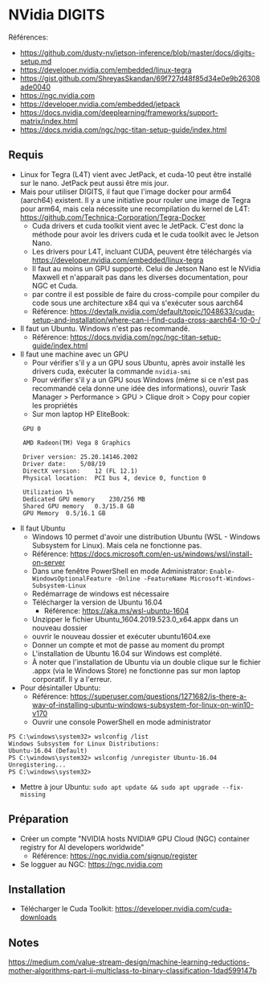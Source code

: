 # NVidia DIGITS
Références: 
  * <https://github.com/dusty-nv/jetson-inference/blob/master/docs/digits-setup.md>
  * <https://developer.nvidia.com/embedded/linux-tegra>
  * <https://gist.github.com/ShreyasSkandan/69f727d48f85d34e0e9b26308ade0040>
  * <https://ngc.nvidia.com>
  * <https://developer.nvidia.com/embedded/jetpack>
  * <https://docs.nvidia.com/deeplearning/frameworks/support-matrix/index.html>
  * <https://docs.nvidia.com/ngc/ngc-titan-setup-guide/index.html>

## Requis
* Linux for Tegra (L4T) vient avec JetPack, et cuda-10 peut être installé sur le nano. JetPack peut aussi être mis  jour.
* Mais pour utiliser DIGITS, il faut que l'image docker pour arm64 (aarch64) existent. Il y a une initiative pour rouler une image de Tegra pour arm64, mais cela nécessite une recompilation du kernel de L4T: <https://github.com/Technica-Corporation/Tegra-Docker>
  * Cuda drivers et cuda toolkit vient avec le JetPack. C'est donc la méthode pour avoir les drivers cuda et le cuda toolkit avec le Jetson Nano. 
  * Les drivers pour L4T, incluant CUDA, peuvent être téléchargés via <https://developer.nvidia.com/embedded/linux-tegra>
  * Il faut au moins un GPU supporté. Celui de Jetson Nano est le NVidia Maxwell et n'apparait pas dans les diverses documentation, pour NGC et Cuda. 
  * par contre il est possible de faire du cross-compile pour compiler du code sous une architecture x84 qui va s'exécuter sous aarch64
  * Référence: <https://devtalk.nvidia.com/default/topic/1048633/cuda-setup-and-installation/where-can-i-find-cuda-cross-aarch64-10-0-/>
* Il faut un Ubuntu. Windows n'est pas recommandé.
  * Référence: <https://docs.nvidia.com/ngc/ngc-titan-setup-guide/index.html> 
* Il faut une machine avec un GPU
  * Pour vérifier s'il y a un GPU sous Ubuntu, après avoir installé les drivers cuda, exécuter la commande `nvidia-smi`
  * Pour vérifier s'il y a un GPU sous Windows (même si ce n'est pas recommandé cela donne une idée des informations), ouvrir Task Manager > Performance > GPU > Clique droit > Copy pour copier les propriétés
  * Sur mon laptop HP EliteBook: 
```
	GPU 0

	AMD Radeon(TM) Vega 8 Graphics

	Driver version:	25.20.14146.2002
	Driver date:	5/08/19
	DirectX version:	12 (FL 12.1)
	Physical location:	PCI bus 4, device 0, function 0

	Utilization	1%
	Dedicated GPU memory	230/256 MB
	Shared GPU memory	0.3/15.8 GB
	GPU Memory	0.5/16.1 GB
```

* Il faut Ubuntu
  * Windows 10 permet d'avoir une distribution Ubuntu (WSL - Windows Subsystem for Linux). Mais cela ne fonctionne pas. 
  * Référence: <https://docs.microsoft.com/en-us/windows/wsl/install-on-server>
  * Dans une fenêtre PowerShell en mode Administrator: 
  `Enable-WindowsOptionalFeature -Online -FeatureName Microsoft-Windows-Subsystem-Linux`
  * Redémarrage de windows est nécessaire
  * Télécharger la version de Ubuntu 16.04
    * Référence: <https://aka.ms/wsl-ubuntu-1604>
  * Unzipper le fichier Ubuntu_1604.2019.523.0_x64.appx dans un nouveau dossier
  * ouvrir le nouveau dossier et exécuter ubuntu1604.exe
  * Donner un compte et mot de passe au moment du prompt
  * L'installation de Ubuntu 16.04 sur Windows est complété. 
  * À noter que l'installation de Ubuntu via un double clique sur le fichier .appx (via le Windows Store) ne fonctionne pas sur mon laptop corporatif. Il y a l'erreur.
* Pour désintaller Ubuntu: 
  * Référence: <https://superuser.com/questions/1271682/is-there-a-way-of-installing-ubuntu-windows-subsystem-for-linux-on-win10-v170>
  * Ouvrir une console PowerShell en mode administrator
```
PS C:\windows\system32> wslconfig /list
Windows Subsystem for Linux Distributions:
Ubuntu-16.04 (Default)
PS C:\windows\system32> wslconfig /unregister Ubuntu-16.04
Unregistering...
PS C:\windows\system32>
```
* Mettre à jour Ubuntu: `sudo apt update && sudo apt upgrade --fix-missing`

  
## Préparation
* Créer un compte "NVIDIA hosts NVIDIA® GPU Cloud (NGC) container registry for AI developers worldwide"
  * Référence: <https://ngc.nvidia.com/signup/register>
* Se logguer au NGC: <https://ngc.nvidia.com>

## Installation
 * Télécharger le Cuda Toolkit: <https://developer.nvidia.com/cuda-downloads>

## Notes
https://medium.com/value-stream-design/machine-learning-reductions-mother-algorithms-part-ii-multiclass-to-binary-classification-1dad599147b

